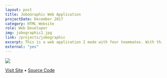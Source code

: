 ```yaml
---
layout: post
title: JoboGraphic Web Application
projectDate: December 2017
category: HTML Website
role: Web Developer
img: jobographic2.jpg
link: /projects/jobographic
excerpt: This is a web application I made with four teammates. With this website you can find jobs and companies in your area and also get directions to them. It uses four APIs, Javascript, jQuery, AJAX, and PHP and was developed using Amazon's Cloud 9. My responsibilities included the Google Maps Embed API, the Github Jobs API, styling, and debugging. Note that the Google Autocomplete API may not work on the current host of this website.
external: "yes"
---
```


<img src="http://cozymaus.github.io/img/jobographic2.jpg" class="img-fluid">
<p class="caption"><a href="https://jobographic.cozymaus.com" target="_blank">Visit Site</a> • <a href="https://github.com/cozymaus/jobographic" target="_blank">Source Code</a></p>
